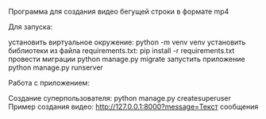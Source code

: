 Программа для создания видео бегущей строки в формате mp4

Для запуска:

установить виртуальное окружение:
   python -m venv venv
установить библиотеки из файла requirements.txt:
   pip install -r requirements.txt
провести миграции
    python manage.py migrate
запустить приложение
    python manage.py runserver

Работа с приложением:

Создание суперпользователя:
   python manage.py createsuperuser
Пример создания видео:
    http://127.0.0.1:8000?message=Текст сообщения
